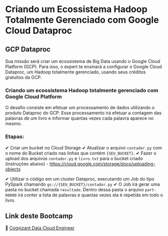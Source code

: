 # Criando um Ecossistema Hadoop Totalmente Gerenciado com Google Cloud Dataproc

## GCP Dataproc

Sua missão será criar um ecossistema de Big Data usando o Google Cloud Platform (GCP). Para isso, o expert te ensinará a configurar o Google Cloud Dataproc, um Hadoop totalmente gerenciado, usando seus créditos gratuitos da GCP.

### Criando um ecossistema Hadoop totalmente gerenciado com Google Cloud Platform

O desafio consiste em efetuar um processamento de dados utilizando o produto Dataproc do GCP. Esse processamento irá efetuar a contagem das palavras de um livro e informar quantas vezes cada palavra aparece no mesmo.

### Etapas:

✔  Criar um bucket no Cloud Storage
✔  Atualizar o arquivo ```contador.py``` com o nome do Bucket criado nas linhas que contém ```{SEU_BUCKET}```.
✔  Fazer o upload dos arquivos ```contador.py``` e ```livro.txt``` para o bucket criado (instruções abaixo)
    - https://cloud.google.com/storage/docs/uploading-objects

✔  Utilizar o código em um cluster Dataproc, executando um Job do tipo PySpark chamando ```gs://{SEU_BUCKET}/contador.py```
✔  O Job irá gerar uma pasta no bucket chamada ```resultado```. Dentro dessa pasta o arquivo ```part-00000``` irá conter a lista de palavras e quantas vezes ela é repetida em todo o livro.

## Link deste Bootcamp

 🎯 <a href="https://www.dio.me/bootcamp/cognizant-cloud-data-engineer-2" target="_blank">Cognizant Data Cloud Engineer</a>
<br>
<br> 
